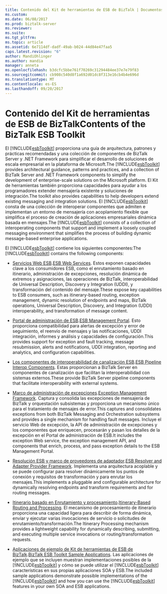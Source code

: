 ```yaml
---
title: Contenido del Kit de herramientas de ESB de BizTalk | Documentos de Microsoft
ms.custom: 
ms.date: 06/08/2017
ms.prod: biztalk-server
ms.reviewer: 
ms.suite: 
ms.tgt_pltfrm: 
ms.topic: article
ms.assetid: 6e7114df-dadf-49ab-b024-44d84e47faa5
caps.latest.revision: "6"
author: MandiOhlinger
ms.author: mandia
manager: anneta
ms.openlocfilehash: b3dcfc5bbe761f70269c31294484ee37e7e79f83
ms.sourcegitcommit: cb908c540d8f1a692d01dc8f313e16cb4b4e696d
ms.translationtype: MT
ms.contentlocale: es-ES
ms.lasthandoff: 09/20/2017
---
```

# <a name="contents-of-the-biztalk-esb-toolkit"></a><span data-ttu-id="73b63-102">Contenido del Kit de herramientas de ESB de BizTalk</span><span class="sxs-lookup"><span data-stu-id="73b63-102">Contents of the BizTalk ESB Toolkit</span></span>
<span data-ttu-id="73b63-103">El [!INCLUDE[esbToolkit](../includes/esbtoolkit-md.md)] proporciona una guía de arquitectura, patrones y prácticas recomendadas y una colección de componentes de BizTalk Server y .NET Framework para simplificar el desarrollo de soluciones de escala empresarial en la plataforma de Microsoft.</span><span class="sxs-lookup"><span data-stu-id="73b63-103">The [!INCLUDE[esbToolkit](../includes/esbtoolkit-md.md)] provides architectural guidance, patterns and practices, and a collection of BizTalk Server and .NET Framework components to simplify the development of enterprise-scale solutions on the Microsoft platform.</span></span> <span data-ttu-id="73b63-104">El Kit de herramientas también proporciona capacidades para ayudar a los programadores extender mensajería existente y soluciones de integración.</span><span class="sxs-lookup"><span data-stu-id="73b63-104">The toolkit also provides capabilities to help developers extend existing messaging and integration solutions.</span></span> <span data-ttu-id="73b63-105">El [!INCLUDE[esbToolkit](../includes/esbtoolkit-md.md)] consta de una colección de interoperar componentes que admiten e implementan un entorno de mensajería con acoplamiento flexible que simplifica el proceso de creación de aplicaciones empresariales dinámica basada en mensajes.</span><span class="sxs-lookup"><span data-stu-id="73b63-105">The [!INCLUDE[esbToolkit](../includes/esbtoolkit-md.md)] consists of a collection of interoperating components that support and implement a loosely coupled messaging environment that simplifies the process of building dynamic message-based enterprise applications.</span></span>  
  
 <span data-ttu-id="73b63-106">El [!INCLUDE[esbToolkit](../includes/esbtoolkit-md.md)] contiene los siguientes componentes:</span><span class="sxs-lookup"><span data-stu-id="73b63-106">The [!INCLUDE[esbToolkit](../includes/esbtoolkit-md.md)] contains the following components:</span></span>  
  
-   <span data-ttu-id="73b63-107">[Servicios Web ESB](../esb-toolkit/esb-web-services.md).</span><span class="sxs-lookup"><span data-stu-id="73b63-107">[ESB Web Services](../esb-toolkit/esb-web-services.md).</span></span> <span data-ttu-id="73b63-108">Estos exponen capacidades clave a los consumidores ESB, como el enrutamiento basado en itinerario, administración de excepciones, resolución dinámica de extremos y asignaciones, las operaciones de BizTalk, interoperabilidad de Universal Description, Discovery y Integration (UDDI), y transformación del contenido del mensaje.</span><span class="sxs-lookup"><span data-stu-id="73b63-108">These expose key capabilities to ESB consumers, such as itinerary-based routing, exception management, dynamic resolution of endpoints and maps, BizTalk operations, Universal Description, Discovery, and Integration (UDDI) interoperability, and transformation of message content.</span></span>  
  
-   <span data-ttu-id="73b63-109">[Portal de administración de ESB](../esb-toolkit/esb-management-portal.md).</span><span class="sxs-lookup"><span data-stu-id="73b63-109">[ESB Management Portal](../esb-toolkit/esb-management-portal.md).</span></span> <span data-ttu-id="73b63-110">Esto proporciona compatibilidad para alertas de excepción y error de seguimiento, el reenvío de mensajes y las notificaciones, UDDI integración, informes y análisis y capacidades de configuración.</span><span class="sxs-lookup"><span data-stu-id="73b63-110">This provides support for exception and fault tracking, message resubmission, alerts and notifications, UDDI integration, reporting and analytics, and configuration capabilities.</span></span>  
  
-   <span data-ttu-id="73b63-111">[Los componentes de interoperabilidad de canalización ESB](../esb-toolkit/esb-pipeline-interop-components.md).</span><span class="sxs-lookup"><span data-stu-id="73b63-111">[ESB Pipeline Interop Components](../esb-toolkit/esb-pipeline-interop-components.md).</span></span> <span data-ttu-id="73b63-112">Estas proporcionan a BizTalk Server en componentes de canalización que facilitan la interoperabilidad con sistemas externos.</span><span class="sxs-lookup"><span data-stu-id="73b63-112">These provide BizTalk Server pipeline components that facilitate interoperability with external systems.</span></span>  
  
-   <span data-ttu-id="73b63-113">[Marco de administración de excepciones](../esb-toolkit/exception-management-framework.md).</span><span class="sxs-lookup"><span data-stu-id="73b63-113">[Exception Management Framework](../esb-toolkit/exception-management-framework.md).</span></span> <span data-ttu-id="73b63-114">Captura y consolida las excepciones de mensajería de BizTalk y orquestación subsistemas y proporciona un mecanismo único para el tratamiento de mensajes de error.</span><span class="sxs-lookup"><span data-stu-id="73b63-114">This captures and consolidates exceptions from both BizTalk Messaging and Orchestration subsystems and provides a single mechanism for handling fault messages.</span></span> <span data-ttu-id="73b63-115">Incluye el servicio Web de excepción, la API de administración de excepciones y los componentes que enriquecen, procesarán y pasan los detalles de la excepción en el Portal de administración de ESB.</span><span class="sxs-lookup"><span data-stu-id="73b63-115">It includes the exception Web service, the exception management API, and components that enrich, process, and pass exception details to the ESB Management Portal.</span></span>  
  
-   <span data-ttu-id="73b63-116">[Resolución ESB y marco de proveedores de adaptador](../esb-toolkit/esb-resolver-and-adapter-provider-framework.md).</span><span class="sxs-lookup"><span data-stu-id="73b63-116">[ESB Resolver and Adapter Provider Framework](../esb-toolkit/esb-resolver-and-adapter-provider-framework.md).</span></span> <span data-ttu-id="73b63-117">Implementa una arquitectura acoplable y se puede configurar para resolver dinámicamente los puntos de conexión y requisitos de transformación y para enrutar los mensajes.</span><span class="sxs-lookup"><span data-stu-id="73b63-117">This implements a pluggable and configurable architecture for dynamically resolving endpoints and transform requirements and for routing messages.</span></span>  
  
-   <span data-ttu-id="73b63-118">[Itinerario basado en Enrutamiento y procesamiento](../esb-toolkit/itinerary-based-routing-and-processing.md).</span><span class="sxs-lookup"><span data-stu-id="73b63-118">[Itinerary-Based Routing and Processing](../esb-toolkit/itinerary-based-routing-and-processing.md).</span></span> <span data-ttu-id="73b63-119">El mecanismo de procesamiento de itinerario proporciona una capacidad ligera para describir de forma dinámica, enviar y ejecutar varias invocaciones de servicio o solicitudes de enrutamiento/transformación.</span><span class="sxs-lookup"><span data-stu-id="73b63-119">The Itinerary Processing mechanism provides a lightweight capability for dynamically describing, submitting, and executing multiple service invocations or routing/transformation requests.</span></span>  
  
-   <span data-ttu-id="73b63-120">[Aplicaciones de ejemplo de Kit de herramientas de ESB de BizTalk](../esb-toolkit/biztalk-esb-toolkit-sample-applications.md).</span><span class="sxs-lookup"><span data-stu-id="73b63-120">[BizTalk ESB Toolkit Sample Applications](../esb-toolkit/biztalk-esb-toolkit-sample-applications.md).</span></span> <span data-ttu-id="73b63-121">Las aplicaciones de ejemplo que se incluyen muestran implementaciones posibles de la [!INCLUDE[esbToolkit](../includes/esbtoolkit-md.md)] y cómo se puede utilizar el [!INCLUDE[esbToolkit](../includes/esbtoolkit-md.md)] características en sus propias aplicaciones SOA y ESB.</span><span class="sxs-lookup"><span data-stu-id="73b63-121">The included sample applications demonstrate possible implementations of the [!INCLUDE[esbToolkit](../includes/esbtoolkit-md.md)] and how you can use the [!INCLUDE[esbToolkit](../includes/esbtoolkit-md.md)] features in your own SOA and ESB applications.</span></span>